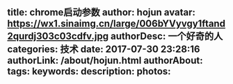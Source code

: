 title: chrome启动参数
author: hojun
avatar: https://wx1.sinaimg.cn/large/006bYVyvgy1ftand2qurdj303c03cdfv.jpg
authorDesc: 一个好奇的人
categories: 技术
date: 2017-07-30 23:28:16
authorLink: /about/hojun.html
authorAbout:
tags:
keywords:
description:
photos:
---
